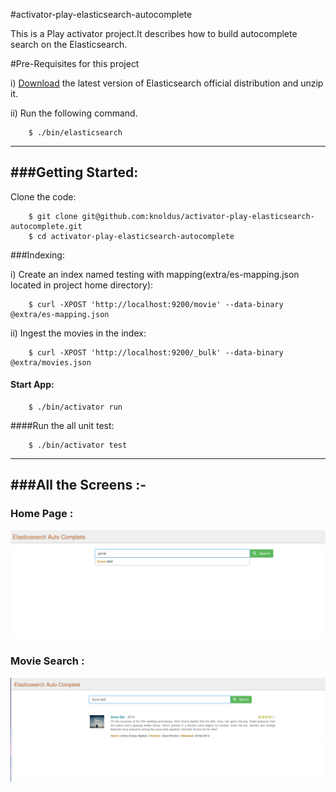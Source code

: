 #activator-play-elasticsearch-autocomplete

This is a Play activator project.It describes how to build autocomplete search on the Elasticsearch.

#Pre-Requisites for this project

i) [Download](https://www.elastic.co/downloads/elasticsearch) the latest version of Elasticsearch official distribution and unzip it.

ii) Run the following command.

        $ ./bin/elasticsearch


-----------------------------------------------------------------------
###Getting Started:
-----------------------------------------------------------------------

 Clone the code:

        $ git clone git@github.com:knoldus/activator-play-elasticsearch-autocomplete.git
        $ cd activator-play-elasticsearch-autocomplete

###Indexing:

   i) Create an index named testing with mapping(extra/es-mapping.json located in project home directory):

        $ curl -XPOST 'http://localhost:9200/movie' --data-binary @extra/es-mapping.json

   ii) Ingest the movies in the index:

        $ curl -XPOST 'http://localhost:9200/_bulk' --data-binary @extra/movies.json

#### Start App:
        $ ./bin/activator run

####Run the all unit test:

        $ ./bin/activator test


-----------------------------------------------------------------------
###All the Screens :-
-----------------------------------------------------------------------

### Home Page :


![alt-tag](/public/images/homePage.png)


### Movie Search :


![alt-tag](/public/images/movie.png)

